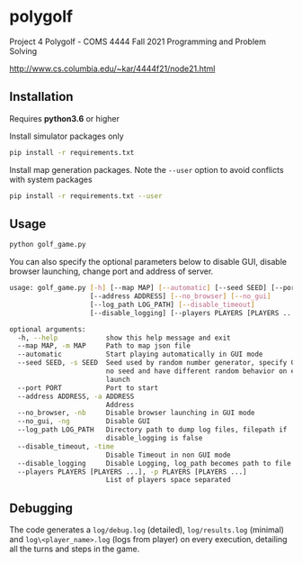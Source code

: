 # polygolf

Project 4 Polygolf - COMS 4444 Fall 2021 Programming and Problem Solving

<http://www.cs.columbia.edu/~kar/4444f21/node21.html>

## Installation

Requires **python3.6** or higher

Install simulator packages only
```bash
pip install -r requirements.txt
```

Install map generation packages. Note the `--user` option to avoid conflicts with system packages
```bash
pip install -r requirements.txt --user
```

## Usage

```bash
python golf_game.py
```

You can also specify the optional parameters below to disable GUI, disable browser launching, change port and address of server.

```bash
usage: golf_game.py [-h] [--map MAP] [--automatic] [--seed SEED] [--port PORT]
                    [--address ADDRESS] [--no_browser] [--no_gui]
                    [--log_path LOG_PATH] [--disable_timeout]
                    [--disable_logging] [--players PLAYERS [PLAYERS ...]]

optional arguments:
  -h, --help            show this help message and exit
  --map MAP, -m MAP     Path to map json file
  --automatic           Start playing automatically in GUI mode
  --seed SEED, -s SEED  Seed used by random number generator, specify 0 to use
                        no seed and have different random behavior on each
                        launch
  --port PORT           Port to start
  --address ADDRESS, -a ADDRESS
                        Address
  --no_browser, -nb     Disable browser launching in GUI mode
  --no_gui, -ng         Disable GUI
  --log_path LOG_PATH   Directory path to dump log files, filepath if
                        disable_logging is false
  --disable_timeout, -time
                        Disable Timeout in non GUI mode
  --disable_logging     Disable Logging, log_path becomes path to file
  --players PLAYERS [PLAYERS ...], -p PLAYERS [PLAYERS ...]
                        List of players space separated
```


## Debugging

The code generates a `log/debug.log` (detailed), `log/results.log` (minimal) and `log\<player_name>.log` (logs from player) on every execution, detailing all the turns and steps in the game.
